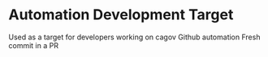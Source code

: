# Automation Development Target

Used as a target for developers working on cagov Github automation
Fresh commit in a PR
